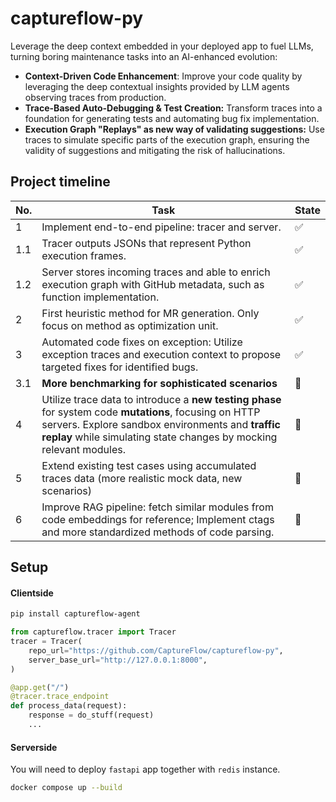 # captureflow-py

Leverage the deep context embedded in your deployed app to fuel LLMs, turning boring maintenance tasks into an AI-enhanced evolution:

- **Context-Driven Code Enhancement**: Improve your code quality by leveraging the deep contextual insights provided by LLM agents observing traces from production.
- **Trace-Based Auto-Debugging & Test Creation:** Transform traces into a foundation for generating tests and automating bug fix implementation.
- **Execution Graph "Replays" as new way of validating suggestions:** Use traces to simulate specific parts of the execution graph, ensuring the validity of suggestions and mitigating the risk of hallucinations.

## Project timeline

| No. | Task                                                                                                      | State       |
|-----|-----------------------------------------------------------------------------------------------------------|-------------|
| 1   | Implement end-to-end pipeline: tracer and server.                                                         |    ✅     |
| 1.1 | Tracer outputs JSONs that represent Python execution frames.                                              | ✅        |
| 1.2 | Server stores incoming traces and able to enrich execution graph with GitHub metadata, such as function implementation. | ✅        |
| 2   | First heuristic method for MR generation. Only focus on method as optimization unit.                      | ✅ |
| 3   | Automated code fixes on exception: Utilize exception traces and execution context to propose targeted fixes for identified bugs.  | ✅ |
| 3.1 | **More benchmarking for sophisticated scenarios**                                                                                       | 🔨   |
| 4 | Utilize trace data to introduce a **new testing phase** for system code **mutations**, focusing on HTTP servers. Explore sandbox environments and **traffic replay** while simulating state changes by mocking relevant modules. | 🔨        |
| 5   | Extend existing test cases using accumulated traces data (more realistic mock data, new scenarios)                                                                 |       📝     |
| 6 | Improve RAG pipeline: fetch similar modules from code embeddings for reference; Implement ctags and more standardized methods of code parsing. | 📝        |


## Setup

#### Clientside

```sh
pip install captureflow-agent
```

```python
from captureflow.tracer import Tracer
tracer = Tracer(
    repo_url="https://github.com/CaptureFlow/captureflow-py",
    server_base_url="http://127.0.0.1:8000",
)

@app.get("/")
@tracer.trace_endpoint
def process_data(request):
    response = do_stuff(request)
    ...
```

#### Serverside

You will need to deploy `fastapi` app together with `redis` instance.

```sh
docker compose up --build
```
